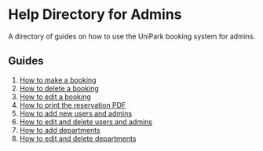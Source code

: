 # Help Directory for Admins
A directory of guides on how to use the UniPark booking system for admins.

## Guides

1. [How to make a booking](https://thomcleary.github.io/cits3200-unipark-booking/make_booking)
2. [How to delete a booking](https://thomcleary.github.io/cits3200-unipark-booking/delete_booking)
3. [How to edit a booking]()
4. [How to print the reservation PDF](https://thomcleary.github.io/cits3200-unipark-booking/print_pdf)
5. [How to add new users and admins](https://thomcleary.github.io/cits3200-unipark-booking/add_user)
6. [How to edit and delete users and admins](https://thomcleary.github.io/cits3200-unipark-booking/change_user_role)
7. [How to add departments]()
8. [How to edit and delete departments]()
